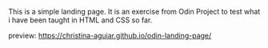 This is a simple landing page. It is an exercise from Odin Project to test what i have been taught in HTML and CSS so far.

preview: https://christina-aguiar.github.io/odin-landing-page/